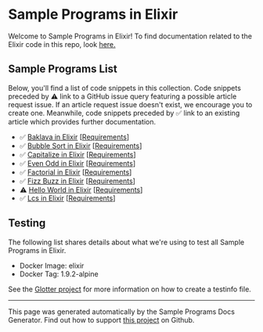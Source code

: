 # Sample Programs in Elixir

Welcome to Sample Programs in Elixir! To find documentation related to the Elixir code in this repo, look [here.](https://sample-programs.therenegadecoder.com/languages/elixir)

## Sample Programs List

Below, you'll find a list of code snippets in this collection. Code snippets preceded by :warning: link to a GitHub issue query featuring a possible article request issue. If an article request issue doesn't exist, we encourage you to create one. Meanwhile, code snippets preceded by :white_check_mark: link to an existing article which provides further documentation.

- :white_check_mark: [Baklava in Elixir](https://sample-programs.therenegadecoder.com/projects/baklava/elixir) [[Requirements](https://sample-programs.therenegadecoder.com/projects/baklava)]
- :white_check_mark: [Bubble Sort in Elixir](https://sample-programs.therenegadecoder.com/projects/bubble-sort/elixir) [[Requirements](https://sample-programs.therenegadecoder.com/projects/bubble-sort)]
- :white_check_mark: [Capitalize in Elixir](https://sample-programs.therenegadecoder.com/projects/capitalize/elixir) [[Requirements](https://sample-programs.therenegadecoder.com/projects/capitalize)]
- :white_check_mark: [Even Odd in Elixir](https://sample-programs.therenegadecoder.com/projects/even-odd/elixir) [[Requirements](https://sample-programs.therenegadecoder.com/projects/even-odd)]
- :white_check_mark: [Factorial in Elixir](https://sample-programs.therenegadecoder.com/projects/factorial/elixir) [[Requirements](https://sample-programs.therenegadecoder.com/projects/factorial)]
- :white_check_mark: [Fizz Buzz in Elixir](https://sample-programs.therenegadecoder.com/projects/fizz-buzz/elixir) [[Requirements](https://sample-programs.therenegadecoder.com/projects/fizz-buzz)]
- :warning: [Hello World in Elixir](https://sample-programs.therenegadecoder.com/projects/hello-world/elixir) [[Requirements](https://sample-programs.therenegadecoder.com/projects/hello-world)]
- :white_check_mark: [Lcs in Elixir](https://sample-programs.therenegadecoder.com/projects/lcs/elixir) [[Requirements](https://sample-programs.therenegadecoder.com/projects/lcs)]

## Testing

The following list shares details about what we're using to test all Sample Programs in Elixir.

- Docker Image: elixir
- Docker Tag: 1.9.2-alpine

See the [Glotter project](https://github.com/auroq/glotter) for more information on how to create a testinfo file.

---

This page was generated automatically by the Sample Programs Docs Generator. Find out how to support [this project](https://github.com/TheRenegadeCoder/sample-programs-docs-generator) on Github.
